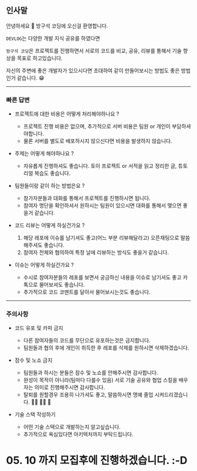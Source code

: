 ## 인사말

안녕하세요 👋 방구석 코딩에 오신걸 환영합니다.

`DEVLOG`는 다양한 개발 지식 공유를 하였다면

`방구석 코딩`은 프로젝트를 진행하면서 서로의 코드를 비교, 공유, 리뷰를 통해서 기술 향상을 목표로 하고있습니다.

자신의 주변에 좋은 개발자가 있으시다면 초대하여 같이 만들어보시는 방법도 좋은 방법인거 같습니다. 😁

<hr />

### 빠른 답변

* 프로젝트에 대한 비용은 어떻게 처리해야하나요 ?
  * 프로젝트 진행 비용은 없으며, 추가적으로 서버 비용은 팀원 or 개인이 부담하셔야합니다.
  * 물론 서버를 별도로 배포하시지 않으신다면 비용을 발생하지 않습니다.
  
* 주제는 어떻게 해야하나요 ?
  * 자유롭게 진행하셔도 좋습니다. 토이 프로젝트 or 서적을 읽고 정리한 글, 튜토리얼 복습도 좋습니다.
  
* 팀원들이랑 같이 하는 방법은요 ?
  * 참가자분들과 대화를 통해서 프로젝트를 진행하시면 됩니다.
  * 참여자 명단을 확인하셔서 원하시는 팀원이 있으시면 대화를 통해서 맺으면 좋을거 같습니다.
 
* 코드 리뷰는 어떻게 하실건가요 ?
  1. 해당 레포에 이슈를 남기셔도 좋고(어느 부분 리뷰해달라고) 오픈채팅으로 말씀해주셔도 좋습니다.
  2. 참여자 전체와 협의하여 특정 날에 리뷰하는 방식도 좋을거 같습니다.
 
* 이슈는 어떻게 하실건가요 ?
  * 수시로 참여자분들의 레포를 보면서 궁금하신 내용을 이슈로 남기셔도 좋고 카톡으로 물어보셔도 좋습니다.
  * 추가적으로 코드 코멘트를 달아서 물어보시는것도 좋습니다.

<hr />

### 주의사항

* 코드 유포 및 카피 금지
  * 다른 참여자들의 코드를 무단으로 유포하는것은 금지합니다.
  * 팀원들과 협의 후에 개인이 취득한 후 레포를 삭제를 원하시면 삭제하겠습니다.
  
* 잠수 및 노쇼 금지
  * 팀원들과 하시는 분들은 잠수 및 노쇼를 안해주시면 감사합니다.
  * 완성이 목적이 아니라(팀마다 다를수 있음) 서로 기술 공유와 협업 스킬을 배우자는 의미로 진행해주시면 감사합니다.
  * 탈퇴를 원할경우 조용히 나가셔도 좋고, 말씀하시면 명예 졸업 시켜드리겠습니다. 👨‍🎓 👩‍🎓 🎊
  
* 기술 스택 작성하기
  * 어떤 기술 스택으로 개발하는지 알고싶습니다.
  * 추가적으로 욕심있다면 아키텍처까지 부탁드립니다.

# 05. 10 까지 모집후에 진행하겠습니다. :-D

